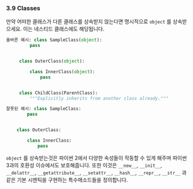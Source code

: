 <a id="s3.9-classes"></a>
<a id="classes"></a>
### 3.9 Classes

만약 어떠한 클래스가 다른 클래스를 상속받지 않는다면 명시적으로 `object` 를 상속받으세요.
이는 네스티드 클래스에도 해당됩니다.  

```python
올바른 예시: class SampleClass(object):
         pass


     class OuterClass(object):

         class InnerClass(object):
             pass


     class ChildClass(ParentClass):
         """Explicitly inherits from another class already."""

```

```python
잘못된 예시: class SampleClass:
        pass


    class OuterClass:

        class InnerClass:
            pass
```

`object` 를 상속받는것은 파이썬 2에서 다양한 속성들이 작동할 수 있게 해주며 파이썬 3과의 호환성 이슈에서도 보호해줍니다.
또한 이것은 `__new__`, `__init__`, `__delattr__`, `__getattribute__`, `__setattr__`, `__hash__`, `__repr__`, `__str__`
과 같은 기본 시멘틱을 구현하는 특수메소드들을 정의합니다.